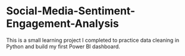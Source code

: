 # Social-Media-Sentiment-Engagement-Analysis
This is a small learning project I completed to practice data cleaning in Python and build my first Power BI dashboard. 
